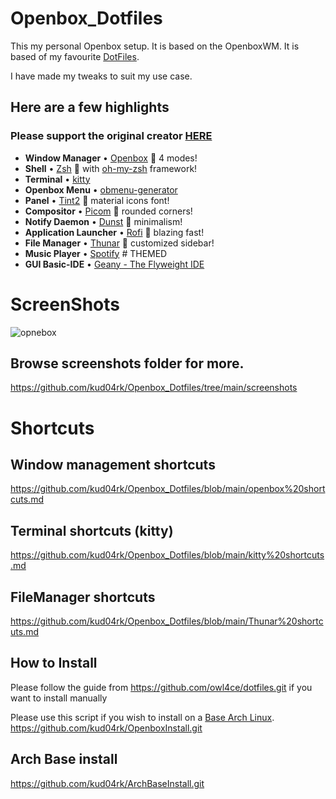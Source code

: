# Openbox_Dotfiles

This my personal Openbox setup.
It is based on the OpenboxWM.
It is based of my favourite [DotFiles](https://github.com/owl4ce/dotfiles).

I have made my tweaks to suit my use case.

## Here are a few highlights

### Please support the original creator [HERE](https://github.com/owl4ce/dotfiles.git)

- **Window Manager** • [Openbox](https://www.youtube.com/watch?v=r5HzpWK7SBY) :art: 4 modes!
- **Shell** • [Zsh](https://www.zsh.org) :shell: with [oh-my-zsh](https://github.com/ohmyzsh/ohmyzsh) framework!
- **Terminal** • [kitty](https://github.com/kovidgoyal/kitty)
- **Openbox Menu** • [obmenu-generator](https://github.com/trizen/obmenu-generator)
- **Panel** • [Tint2](https://gitlab.com/o9000/tint2) :shaved_ice: material icons font!
- **Compositor** • [Picom](https://github.com/yshui/picom) :doughnut: rounded corners!
- **Notify Daemon** • [Dunst](https://github.com/dunst-project/dunst) :leaves: minimalism!
- **Application Launcher** • [Rofi](https://github.com/adi1090x/rofi) :rocket: blazing fast!
- **File Manager** • [Thunar](https://github.com/xfce-mirror/thunar) :bookmark: customized sidebar!
- **Music Player** • [Spotify](https://github.com/owl4ce/spicetify-themes/tree/new/Dribbblish#eyecandy) # THEMED
- **GUI Basic-IDE** • [Geany - The Flyweight IDE](https://www.geany.org)

# ScreenShots

![opnebox](https://user-images.githubusercontent.com/23277835/161962029-cc9830be-b47c-4720-959a-fc0835cfd0cb.gif)

## Browse screenshots folder for more.

https://github.com/kud04rk/Openbox_Dotfiles/tree/main/screenshots
</br>

# Shortcuts

## Window management shortcuts

https://github.com/kud04rk/Openbox_Dotfiles/blob/main/openbox%20shortcuts.md

## Terminal shortcuts (kitty)

https://github.com/kud04rk/Openbox_Dotfiles/blob/main/kitty%20shortcuts.md

## FileManager shortcuts

https://github.com/kud04rk/Openbox_Dotfiles/blob/main/Thunar%20shortcuts.md

## How to Install

Please follow the guide from
https://github.com/owl4ce/dotfiles.git if you want to install manually

Please use this script if you wish to install on a [Base Arch Linux](https://github.com/kud04rk/ArchBaseInstall.git).
https://github.com/kud04rk/OpenboxInstall.git


## Arch Base install

https://github.com/kud04rk/ArchBaseInstall.git
